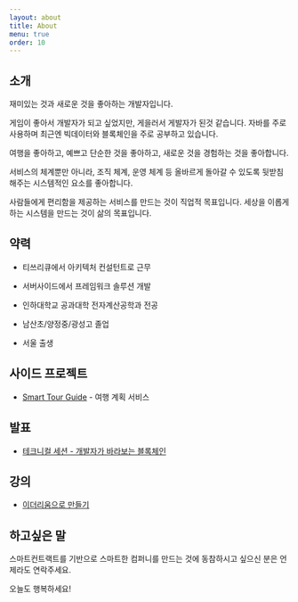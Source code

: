 ```yaml
---
layout: about
title: About
menu: true
order: 10
---
```


## 소개

재미있는 것과 새로운 것을 좋아하는 개발자입니다.

게임이 좋아서 개발자가 되고 싶었지만, 게을러서 게발자가 된것 같습니다. 
자바를 주로 사용하며 최근엔 빅데이터와 블록체인을 주로 공부하고 있습니다.

여행을 좋아하고, 예쁘고 단순한 것을 좋아하고, 새로운 것을 경험하는 것을 좋아합니다. 

서비스의 체계뿐만 아니라, 조직 체계, 운영 체계 등 올바르게 돌아갈 수 있도록 뒷받침해주는 시스템적인 요소를 좋아합니다.

사람들에게 편리함을 제공하는 서비스를 만드는 것이 직업적 목표입니다.
세상을 이롭게 하는 시스템을 만드는 것이 삶의 목표입니다.

## 약력

- 티쓰리큐에서 아키텍처 컨설턴트로 근무

- 서버사이드에서 프레임워크 솔루션 개발

- 인하대학교 공과대학 전자계산공학과 전공

- 남산초/양정중/광성고 졸업

- 서울 출생

## 사이드 프로젝트

- [Smart Tour Guide](https://smart-tour.herokuapp.com/) - 여행 계획 서비스

## 발표

- [테크니컬 세션 - 개발자가 바라보는 블록체인](https://www.slideshare.net/yeopoong)

## 강의

- [이더리움으로 만들기](https://www.youtube.com/playlist?list=)

## 하고싶은 말

스마트컨트랙트를 기반으로 스마트한 컴퍼니를 만드는 것에 동참하시고 싶으신 분은 언제라도 연락주세요.

오늘도 행복하세요!
